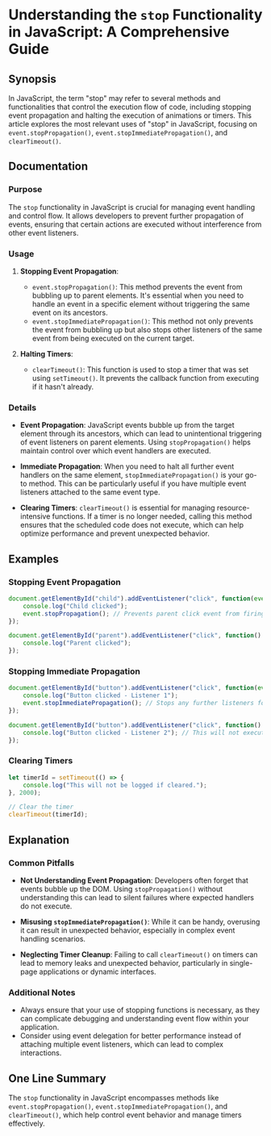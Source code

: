 <!--
Meta Description: # Understanding the `stop` Functionality in JavaScript: A Comprehensive Guide ## Synopsis In JavaScript, the term "stop" may refer to several methods ...
Meta Keywords: event, javascript, can, propagation, from
-->

# Understanding the `stop` Functionality in JavaScript: A Comprehensive Guide

## Synopsis
In JavaScript, the term "stop" may refer to several methods and functionalities that control the execution flow of code, including stopping event propagation and halting the execution of animations or timers. This article explores the most relevant uses of "stop" in JavaScript, focusing on `event.stopPropagation()`, `event.stopImmediatePropagation()`, and `clearTimeout()`.

## Documentation

### Purpose
The `stop` functionality in JavaScript is crucial for managing event handling and control flow. It allows developers to prevent further propagation of events, ensuring that certain actions are executed without interference from other event listeners.

### Usage
1. **Stopping Event Propagation**:
   - `event.stopPropagation()`: This method prevents the event from bubbling up to parent elements. It's essential when you need to handle an event in a specific element without triggering the same event on its ancestors.
   - `event.stopImmediatePropagation()`: This method not only prevents the event from bubbling up but also stops other listeners of the same event from being executed on the current target.

2. **Halting Timers**:
   - `clearTimeout()`: This function is used to stop a timer that was set using `setTimeout()`. It prevents the callback function from executing if it hasn't already.

### Details
- **Event Propagation**: JavaScript events bubble up from the target element through its ancestors, which can lead to unintentional triggering of event listeners on parent elements. Using `stopPropagation()` helps maintain control over which event handlers are executed.
  
- **Immediate Propagation**: When you need to halt all further event handlers on the same element, `stopImmediatePropagation()` is your go-to method. This can be particularly useful if you have multiple event listeners attached to the same event type.

- **Clearing Timers**: `clearTimeout()` is essential for managing resource-intensive functions. If a timer is no longer needed, calling this method ensures that the scheduled code does not execute, which can help optimize performance and prevent unexpected behavior.

## Examples

### Stopping Event Propagation
```javascript
document.getElementById("child").addEventListener("click", function(event) {
    console.log("Child clicked");
    event.stopPropagation(); // Prevents parent click event from firing
});

document.getElementById("parent").addEventListener("click", function() {
    console.log("Parent clicked");
});
```

### Stopping Immediate Propagation
```javascript
document.getElementById("button").addEventListener("click", function(event) {
    console.log("Button clicked - Listener 1");
    event.stopImmediatePropagation(); // Stops any further listeners for this event
});

document.getElementById("button").addEventListener("click", function() {
    console.log("Button clicked - Listener 2"); // This will not execute
});
```

### Clearing Timers
```javascript
let timerId = setTimeout(() => {
    console.log("This will not be logged if cleared.");
}, 2000);

// Clear the timer
clearTimeout(timerId);
```

## Explanation

### Common Pitfalls
- **Not Understanding Event Propagation**: Developers often forget that events bubble up the DOM. Using `stopPropagation()` without understanding this can lead to silent failures where expected handlers do not execute.
  
- **Misusing `stopImmediatePropagation()`**: While it can be handy, overusing it can result in unexpected behavior, especially in complex event handling scenarios.

- **Neglecting Timer Cleanup**: Failing to call `clearTimeout()` on timers can lead to memory leaks and unexpected behavior, particularly in single-page applications or dynamic interfaces.

### Additional Notes
- Always ensure that your use of stopping functions is necessary, as they can complicate debugging and understanding event flow within your application.
- Consider using event delegation for better performance instead of attaching multiple event listeners, which can lead to complex interactions.

## One Line Summary
The `stop` functionality in JavaScript encompasses methods like `event.stopPropagation()`, `event.stopImmediatePropagation()`, and `clearTimeout()`, which help control event behavior and manage timers effectively.